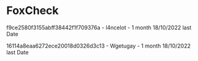 # FoxCheck
f9ce2580f3155abff38442f1f709376a - l4ncelot -  1 month 18/10/2022 last Date

16114a8eaa6272ece20018d0326d3c13 - Wgetugay -  1 month 18/10/2022 last Date
